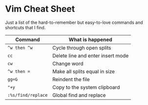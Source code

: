 # Vim Cheat Sheet
Just a list of the hard-to-remember but easy-to-love commands and shortcuts that I
find.

| Command            | What is happened                  |
|--------------------|-----------------------------------|
| `^w then ^w`       | Cycle through open splits         |
| `cc`               | Delete line and enter insert mode |
| `cw`               | Change word                       |
| `^w then =`        | Make all splits equal in size     |
| `gg=G`             | Reindent the file                 |
| `"+y`              | Copy to the system clipboard      |
| `:%s/find/replace` | Global find and replace           |
